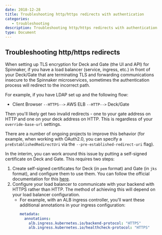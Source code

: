 ```yaml
---
date: 2018-12-28
title: Troubleshooting http/https redirects with authentication
categories:
   - troubleshooting
description: Troubleshooting http/https redirects with authentication
type: Document
---
```


## Troubleshooting http/https redirects

When setting up TLS encryption for Deck and Gate (the UI and API) for Spinnaker, if you have a load balancer (service, ingress, etc.) in front of your Deck/Gate that are terminating TLS and forwarding communications insecure to the Spinnaker microservices, sometimes the authentication process will redirect to the incorrect path.

For example, if you have LDAP set up and the following flow:

* Client Browser `--HTTPS-->` AWS ELB `--HTTP-->` Deck/Gate

Then you'll likely get two invalid redirects - one to your gate address on HTTP and one on your deck address on HTTP.  This is regardless of your `override-base-url` settings.

There are a number of ongoing projects to improve this behavior (for example, when working with OAuth2.0, you can specify a `preEstablishedRedirectUri` via the `--pre-established-redirect-uri` flag). 

In the interim, you can work around this issue by putting a self-signed certificate on Deck and Gate.  This requires two steps:

1. Create self-signed certificates for Deck (in `pem` format) and Gate (in `jks` format), and configure them to use them.  You can follow the official documentation for this [here](https://www.spinnaker.io/setup/security/authentication/ssl/).
1. Configure your load balancer to communicate with your backend with HTTPS rather than HTTP.  The method of achieving this will depend on your load balancer configuration.
    * For example, with an ALB ingress controller, you'll want these additional annotations in your ingress configuration:
        ```yaml
        metadata:
          annotations:
            alb.ingress.kubernetes.io/backend-protocol: "HTTPS"
            alb.ingress.kubernetes.io/healthcheck-protocol: "HTTPS"
        ```